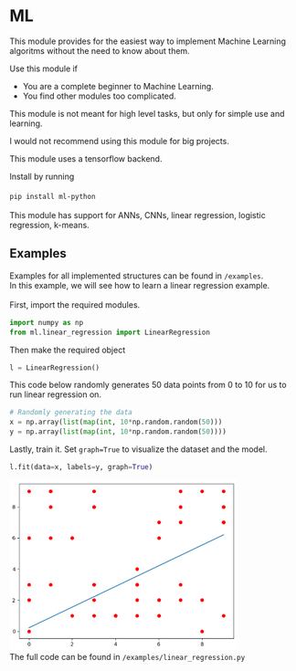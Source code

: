 # ML
This module provides for the easiest way to implement Machine Learning algoritms without the need to know about them.

Use this module if
- You are a complete beginner to Machine Learning.
- You find other modules too complicated.

This module is not meant for high level tasks, but only for simple use and learning.

I would not recommend using this module for big projects.

This module uses a tensorflow backend.

Install by running
<br /><br />
`pip install ml-python`
<br ><br >
This module has support for ANNs, CNNs, linear regression, logistic regression, k-means.

## Examples
Examples for all implemented structures can be found in `/examples`. <br>
In this example, we will see how to learn a linear regression example.
<br><br>
First, import the required modules.
```python
import numpy as np
from ml.linear_regression import LinearRegression
```
Then make the required object
```python
l = LinearRegression()
```
This code below randomly generates 50 data points from 0 to 10 for us to run linear regression on.
```python
# Randomly generating the data
x = np.array(list(map(int, 10*np.random.random(50)))
y = np.array(list(map(int, 10*np.random.random(50))))
```
Lastly, train it. Set `graph=True` to visualize the dataset and the model.

```python
l.fit(data=x, labels=y, graph=True)
```
<img src="./images/linear_regression.png"></img><br>
The full code can be found in `/examples/linear_regression.py`